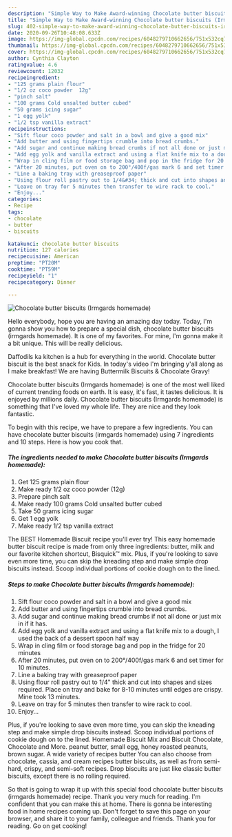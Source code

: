 ```yaml
---
description: "Simple Way to Make Award-winning Chocolate butter biscuits (Irmgards homemade)"
title: "Simple Way to Make Award-winning Chocolate butter biscuits (Irmgards homemade)"
slug: 402-simple-way-to-make-award-winning-chocolate-butter-biscuits-irmgards-homemade
date: 2020-09-26T10:48:08.633Z
image: https://img-global.cpcdn.com/recipes/6048279710662656/751x532cq70/chocolate-butter-biscuits-irmgards-homemade-recipe-main-photo.jpg
thumbnail: https://img-global.cpcdn.com/recipes/6048279710662656/751x532cq70/chocolate-butter-biscuits-irmgards-homemade-recipe-main-photo.jpg
cover: https://img-global.cpcdn.com/recipes/6048279710662656/751x532cq70/chocolate-butter-biscuits-irmgards-homemade-recipe-main-photo.jpg
author: Cynthia Clayton
ratingvalue: 4.6
reviewcount: 12032
recipeingredient:
- "125 grams plain flour"
- "1/2 oz coco powder  12g"
- "pinch salt"
- "100 grams Cold unsalted butter cubed"
- "50 grams icing sugar"
- "1 egg yolk"
- "1/2 tsp vanilla extract"
recipeinstructions:
- "Sift flour coco powder and salt in a bowl and give a good mix"
- "Add butter and using fingertips crumble into bread crumbs."
- "Add sugar and continue making bread crumbs if not all done or just mix in if it has."
- "Add egg yolk and vanilla extract and using a flat knife mix to a dough, I used the back of a dessert spoon half way"
- "Wrap in cling film or food storage bag and pop in the fridge for 20 minutes"
- "After 20 minutes, put oven on to 200°/400f/gas mark 6 and set timer for 10 minutes."
- "Line a baking tray with greaseproof paper"
- "Using flour roll pastry out to 1/4&#34; thick and cut into shapes and sizes required. Place on tray and bake for 8-10 minutes until edges are crispy. Mine took 13 minutes."
- "Leave on tray for 5 minutes then transfer to wire rack to cool."
- "Enjoy..."
categories:
- Recipe
tags:
- chocolate
- butter
- biscuits

katakunci: chocolate butter biscuits 
nutrition: 127 calories
recipecuisine: American
preptime: "PT20M"
cooktime: "PT59M"
recipeyield: "1"
recipecategory: Dinner

---
```



![Chocolate butter biscuits (Irmgards homemade)](https://img-global.cpcdn.com/recipes/6048279710662656/751x532cq70/chocolate-butter-biscuits-irmgards-homemade-recipe-main-photo.jpg)

Hello everybody, hope you are having an amazing day today. Today, I'm gonna show you how to prepare a special dish, chocolate butter biscuits (irmgards homemade). It is one of my favorites. For mine, I'm gonna make it a bit unique. This will be really delicious.

Daffodils ka kitchen is a hub for everything in the world. Chocolate butter biscuit is the best snack for Kids. In today&#39;s video I&#39;m bringing y&#39;all along as I make breakfast! We are having Buttermilk Biscuits &amp; Chocolate Gravy!

Chocolate butter biscuits (Irmgards homemade) is one of the most well liked of current trending foods on earth. It is easy, it's fast, it tastes delicious. It is enjoyed by millions daily. Chocolate butter biscuits (Irmgards homemade) is something that I've loved my whole life. They are nice and they look fantastic.


To begin with this recipe, we have to prepare a few ingredients. You can have chocolate butter biscuits (irmgards homemade) using 7 ingredients and 10 steps. Here is how you cook that.

<!--inarticleads1-->

##### The ingredients needed to make Chocolate butter biscuits (Irmgards homemade):

1. Get 125 grams plain flour
1. Make ready 1/2 oz coco powder  (12g)
1. Prepare pinch salt
1. Make ready 100 grams Cold unsalted butter cubed
1. Take 50 grams icing sugar
1. Get 1 egg yolk
1. Make ready 1/2 tsp vanilla extract


The BEST Homemade Biscuit recipe you&#39;ll ever try! This easy homemade butter biscuit recipe is made from only three ingredients: butter, milk and our favorite kitchen shortcut, Bisquick™ mix. Plus, if you&#39;re looking to save even more time, you can skip the kneading step and make simple drop biscuits instead. Scoop individual portions of cookie dough on to the lined. 

<!--inarticleads2-->

##### Steps to make Chocolate butter biscuits (Irmgards homemade):

1. Sift flour coco powder and salt in a bowl and give a good mix
1. Add butter and using fingertips crumble into bread crumbs.
1. Add sugar and continue making bread crumbs if not all done or just mix in if it has.
1. Add egg yolk and vanilla extract and using a flat knife mix to a dough, I used the back of a dessert spoon half way
1. Wrap in cling film or food storage bag and pop in the fridge for 20 minutes
1. After 20 minutes, put oven on to 200°/400f/gas mark 6 and set timer for 10 minutes.
1. Line a baking tray with greaseproof paper
1. Using flour roll pastry out to 1/4&#34; thick and cut into shapes and sizes required. Place on tray and bake for 8-10 minutes until edges are crispy. Mine took 13 minutes.
1. Leave on tray for 5 minutes then transfer to wire rack to cool.
1. Enjoy...


Plus, if you&#39;re looking to save even more time, you can skip the kneading step and make simple drop biscuits instead. Scoop individual portions of cookie dough on to the lined. Homemade Biscuit Mix and Biscuit Chocolate, Chocolate and More. peanut butter, small egg, honey roasted peanuts, brown sugar. A wide variety of recipes butter You can also choose from chocolate, cassia, and cream recipes butter biscuits, as well as from semi-hard, crispy, and semi-soft recipes. Drop biscuits are just like classic butter biscuits, except there is no rolling required. 

So that is going to wrap it up with this special food chocolate butter biscuits (irmgards homemade) recipe. Thank you very much for reading. I'm confident that you can make this at home. There is gonna be interesting food in home recipes coming up. Don't forget to save this page on your browser, and share it to your family, colleague and friends. Thank you for reading. Go on get cooking!
